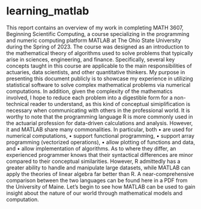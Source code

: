# learning_matlab

This report contains an overview of my work in completing MATH 3607, Beginning
Scientific Computing, a course specializing in the programming and numeric computing
platform MATLAB at The Ohio State University during the Spring of 2023. The course
was designed as an introduction to the mathematical theory of algorithms used to solve
problems that typically arise in sciences, engineering, and finance. Specifically, several key
concepts taught in this course are applicable to the main responsibilities of actuaries, data
scientists, and other quantitative thinkers.
My purpose in presenting this document publicly is to showcase my experience in
utilizing statistical software to solve complex mathematical problems via numerical computations. In addition, given the complexity of the mathematics involved, I hope to reduce
each problem into a digestible form for a non-technical reader to understand, as this
kind of conceptual simiplification is necessary when communicating with others in the
professional world.
It is worthy to note that the programming language R is more commonly used in the
actuarial profession for data-driven calculations and analysis. However, it and MATLAB
share many commonalities. In particular, both
• are used for numerical computations,
• support functional programming,
• support array programming (vectorized operations),
• allow plotting of functions and data, and
• allow implementation of algorithms.
As to where they differ, an experienced programmer knows that their syntactical
differences are minor compared to their conceptual similarities. However, R admittedly
has a greater ability to handle and manipulate large datasets, while MATLAB can apply
the theories of linear algebra far better than R. A near-comprehensive comparison between
the two languages can be found here in a PDF from the University of Maine.
Let’s begin to see how MATLAB can be used to gain insight about the nature of our
world through mathematical models and computation.
